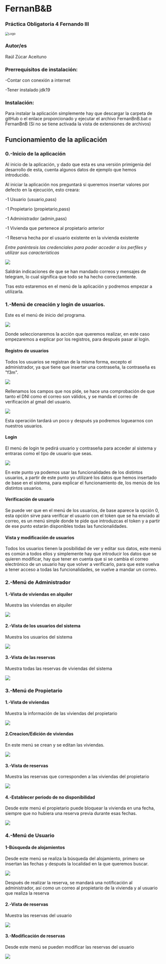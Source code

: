 # FernanB&B

### Práctica Obligatoria 4 Fernando III

<img src="img/Airbnb-Logotipo.jpg" alt="Logo" style="zoom:67%;" />

### Autor/es

Raúl Zúcar Aceituno

### Prerrequisitos  de instalación:

-Contar con conexión a internet

-Tener instalado jdk19

### Instalación:

Para instalar la aplicación simplemente hay que descargar la carpeta de gitHub o el enlace proporcionado y ejecutar el archivo FernanBnB.bat o FernanBnB (Si no se tiene activada la vista de extensiones de archivos)

## Funcionamiento de la aplicación

### 0.-Inicio de la aplicación

Al inicio de la aplicación, y dado que esta es una versión primigenia del desarrollo de esta, cuenta algunos datos de ejemplo que hemos introducido.

Al iniciar la aplicación nos preguntará si queremos insertar valores por defecto en la ejecución, esto creara:

-1 Usuario (usuario,pass)

-1 Propietario (propietario,pass)

-1 Administrador (admin,pass)

-1 Vivienda que pertenece al propietario anterior

-1 Reserva hecha por el usuario existente en la vivienda existente

*Entre paréntesis las credenciales para poder acceder a los perfiles y utilizar sus características*

![](img\0.png)

Saldrán indicaciones de que se han mandado correos y mensajes de telegram, lo cual significa que todo se ha hecho correctamtente.

Tras esto estaremos en el menú de la aplicación y podremos empezar a utilizarla.

### 1.-Menú de creación y  login de usuarios.

Este es el menú de inicio del programa.

![](img\1.png)

Donde seleccionaremos la acción que queremos realizar, en este caso empezaremos a explicar por los registros, para después pasar al login.

#### Registro de usuarios

Todos los usuarios se registran de la misma forma, excepto el administrador, ya que tiene que insertar una contraseña, la contraseña es "f3m".

![](img\1-1.png)

Rellenamos los campos que nos pide, se hace una comprobación de que tanto el DNI como el correo son válidos, y se manda el correo de verificación al gmail del usuario.

![](img\1-2.png)

Esta operación tardará un poco y después ya podremos loguearnos con nuestros usuarios.

#### Login

El menú de login te pedirá usuario y contraseña para acceder al sistema y entraras como el tipo de usuario que seas.

![](img\1-3.png)

En este punto ya podemos usar las funcionalidades de los distintos usuarios, a partir de este punto yo utilizaré los datos que hemos insertado de base en el sistema, para explicar el funcionamiento de, los menús de los distintos usuarios.

#### Verificación de usuario

Se puede ver que en el menú de los usuarios, de base aparece la opción 0, esta opción sirve para verificar el usuario con el token que se ha enviado al correo, es un menú simple donde te pide que introduzcas el token y a partir de ese punto estarán disponibles todas las funcionalidades.

#### Vista y modificación de usuarios

Todos los usuarios tienen la posibilidad de ver y editar sus datos, este menú es común a todos ellos y simplemente hay que introducir los datos que se quieren modificar, hay que tener en cuenta que si se cambia el correo electrónico de un usuario hay que volver a verificarlo, para que este vuelva a tener acceso a todas las funcionalidades, se vuelve a mandar un correo.

### 2.-Menú de  Administrador

#### 1.-Vista de viviendas en alquiler

Muestra las viviendas en alquiler

![](img\2-1.png)

#### 2.-Vista de los usuarios del sistema

Muestra los usuarios del sistema

![](img\2-2.png)

#### 3.-Vista de las reservas

Muestra todas las reservas de viviendas del sistema

![](img\2-3.png)

### 3.-Menú de Propietario

#### 1.-Vista de viviendas

Muestra la información de las viviendas del propietario

![](img\3-1.png)

#### 2.Creacion/Edición de viviendas

En este menú se crean y se editan las viviendas.

![](img\3-2.png)

#### 3.-Vista de reservas

Muestra las reservas que corresponden a las viviendas del propietario

![](img\3-3.png)

#### 4.-Establecer periodo de no disponibilidad 

Desde este menú el propietario puede bloquear la vivienda en una fecha, siempre que no hubiera una reserva previa durante esas fechas.

![](img\3-4.png)

### 4.-Menú de Usuario

#### 1-Búsqueda de alojamientos

Desde este menú se realiza la búsqueda del alojamiento, primero se insertan las fechas y después la localidad en la que queremos buscar.

![](img\4-1.png)

Después de realizar la reserva, se mandará una notificación al administrador, así como un correo al propietario de la vivienda y al usuario que realiza la reserva

#### 2.-Vista de reservas

Muestra las reservas del usuario

![](img\4-2.png)

#### 3.-Modificación de reservas

Desde este menú se pueden modificar las reservas del usuario

![](img\4-3.png)